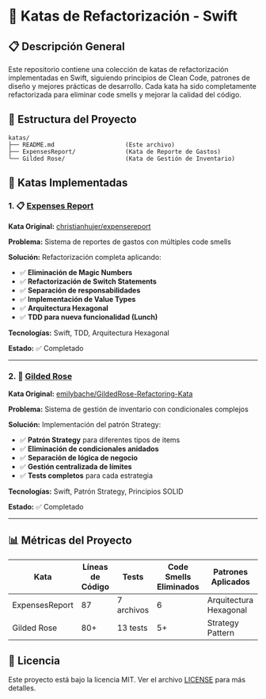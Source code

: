 # 🚀 Katas de Refactorización - Swift

## 📋 Descripción General

Este repositorio contiene una colección de katas de refactorización implementadas en Swift, siguiendo principios de Clean Code, patrones de diseño y mejores prácticas de desarrollo. Cada kata ha sido completamente refactorizada para eliminar code smells y mejorar la calidad del código.

## 📁 Estructura del Proyecto

```
katas/
├── README.md                    (Este archivo)
├── ExpensesReport/              (Kata de Reporte de Gastos)
└── Gilded Rose/                 (Kata de Gestión de Inventario)
```

## 🎪 Katas Implementadas

### 1. 📋 [Expenses Report](ExpensesReport/README.md)

**Kata Original:** [christianhujer/expensereport](https://github.com/christianhujer/expensereport)

**Problema:** Sistema de reportes de gastos con múltiples code smells

**Solución:** Refactorización completa aplicando:

- ✅ **Eliminación de Magic Numbers**
- ✅ **Refactorización de Switch Statements**
- ✅ **Separación de responsabilidades**
- ✅ **Implementación de Value Types**
- ✅ **Arquitectura Hexagonal**
- ✅ **TDD para nueva funcionalidad (Lunch)**

**Tecnologías:** Swift, TDD, Arquitectura Hexagonal

**Estado:** ✅ Completado

---

### 2. 🏰 [Gilded Rose](Gilded%20Rose/README.md)

**Kata Original:** [emilybache/GildedRose-Refactoring-Kata](https://github.com/emilybache/GildedRose-Refactoring-Kata)

**Problema:** Sistema de gestión de inventario con condicionales complejos

**Solución:** Implementación del patrón Strategy:

- ✅ **Patrón Strategy** para diferentes tipos de items
- ✅ **Eliminación de condicionales anidados**
- ✅ **Separación de lógica de negocio**
- ✅ **Gestión centralizada de límites**
- ✅ **Tests completos** para cada estrategia

**Tecnologías:** Swift, Patrón Strategy, Principios SOLID

**Estado:** ✅ Completado

---

## 📊 Métricas del Proyecto

| Kata           | Líneas de Código | Tests      | Code Smells Eliminados | Patrones Aplicados     |
| -------------- | ---------------- | ---------- | ---------------------- | ---------------------- |
| ExpensesReport | 87               | 7 archivos | 6                      | Arquitectura Hexagonal |
| Gilded Rose    | 80+              | 13 tests   | 5+                     | Strategy Pattern       |

## 📝 Licencia

Este proyecto está bajo la licencia MIT. Ver el archivo [LICENSE](LICENSE) para más detalles.
